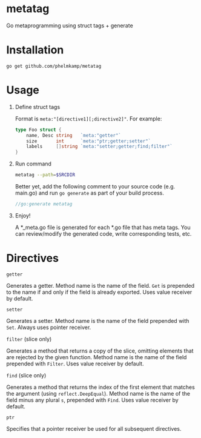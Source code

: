 # metatag
Go metaprogramming using struct tags + generate

# Installation
`go get github.com/phelmkamp/metatag`

# Usage
1. Define struct tags

	Format is `meta:"[directive1][;directive2]"`. For example:
	```go
	type Foo struct {
		name, Desc string   `meta:"getter"`
		size       int      `meta:"ptr;getter;setter"`
		labels     []string `meta:"setter;getter;find;filter"`
	}
	```

2. Run command

	```bash
	metatag --path=$SRCDIR
	```

	Better yet, add the following comment to your source code (e.g. main.go) and run `go generate` as part of your build process.

	```go
	//go:generate metatag
	```

3. Enjoy!

	A *_meta.go file is generated for each *.go file that has meta tags. You can review/modify the generated code, write corresponding tests, etc.

# Directives
`getter`

Generates a getter. Method name is the name of the field. `Get` is prepended to the name if and only if the field is already exported. Uses value receiver by default.

`setter`

Generates a setter. Method name is the name of the field prepended with `Set`. Always uses pointer receiver.

`filter` (slice only)

Generates a method that returns a copy of the slice, omitting elements that are rejected by the given function. Method name is the name of the field prepended with `Filter`. Uses value receiver by default.

`find` (slice only)

Generates a method that returns the index of the first element that matches the argument (using `reflect.DeepEqual`). Method name is the name of the field minus any plural `s`, prepended with `Find`. Uses value receiver by default.

`ptr`

Specifies that a pointer receiver be used for all subsequent directives.
